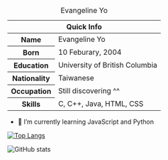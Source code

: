 
<table>
<caption>Evangeline Yo</caption>
<thead>
<tr>
<th colspan="2">Quick Info</th>
</tr>
</thead>
<tbody>
<tr><th scope='row'>Name</th><td>Evangeline Yo</td></tr>
<tr><th scope='row'>Born</th><td><time datetime="2004-02-10 8:00">10 Feburary, 2004</time></td></tr>
<tr><th scope='row'>Education</th><td>University of British Columbia</td></tr>
<tr><th scope='row'>Nationality</th><td>Taiwanese</td></tr>
<tr><th scope='row'>Occupation</th><td>Still discovering ^^</td></tr>
<tr><th scope='row'>Skills</th><td>C, C++, Java, HTML, CSS</td></tr>
</tbody>
</table>

- 🌱 I’m currently learning JavaScript and Python

[![Top Langs](https://github-readme-stats.vercel.app/api/top-langs/?username=EveYo)](https://github.com/anuraghazra/github-readme-stats)

![GitHub stats](https://github-readme-stats.vercel.app/api?username=EveYo&show_icons=true)  
